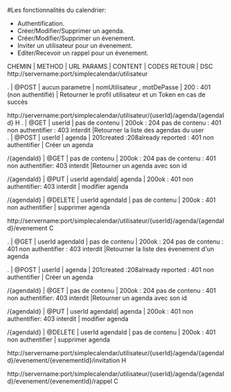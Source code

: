 #Les fonctionnalités du calendrier: 
 - Authentification.
 - Créer/Modifier/Supprimer un agenda.
 - Créer/Modifier/Supprimer un évenement.
 - Inviter un utilisateur pour un évenement.
 - Editer/Recevoir un rappel pour un évenement.


 CHEMIN | METHOD | URL PARAMS | CONTENT | CODES RETOUR | DSC
http://servername:port/simplecalendar/utilisateur

. | @POST | aucun parametre | nomUtilisateur , motDePasse | 200 : 401 (non authentifié) | Retourner le profil utilisateur et un Token en cas de succès



http://servername:port/simplecalendar/utilisateur/{userId}/agenda/{agendaId} H
. | @GET | userId | pas de contenu | 200ok : 204 pas de contenu : 401 non authentifier : 403 interdit |Retourner la liste des agendas du user  
. | @POST | userId | agenda | 201created :208already reported : 401 non authentifier | Créer un agenda


/{agendaId} | @GET | pas de contenu |  200ok : 204 pas de contenu : 401 non authentifier: 403 interdit |Retourner un agenda avec son id

/{agendaId} | @PUT | userId agendaId| agenda | 200ok : 401 non authentifier: 403 interdit  | modifier agenda


/{agendaId} | @DELETE | userId agendaId | pas de contenu | 200ok : 401 non authentifier | supprimer agenda

http://servername:port/simplecalendar/utilisateur/{userId}/agenda/{agendaId}/evenement C

. | @GET | userId  agendaId | pas de contenu | 200ok : 204 pas de contenu : 401 non authentifier : 403 interdit |Retourner la liste des évenement d'un agenda

. | @POST | userId | agenda | 201created :208already reported : 401 non authentifier | Créer un agenda


/{agendaId} | @GET | pas de contenu |  200ok : 204 pas de contenu : 401 non authentifier: 403 interdit |Retourner un agenda avec son id

/{agendaId} | @PUT | userId agendaId| agenda | 200ok : 401 non authentifier: 403 interdit  | modifier agenda


/{agendaId} | @DELETE | userId agendaId | pas de contenu | 200ok : 401 non authentifier | supprimer agenda

http://servername:port/simplecalendar/utilisateur/{userId}/agenda/{agendaId}/evenement/{evenementId}/invitation H



http://servername:port/simplecalendar/utilisateur/{userId}/agenda/{agendaId}/evenement/{evenementId}/rappel C
